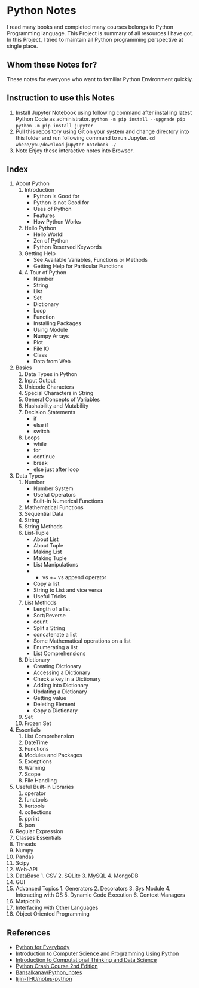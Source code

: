 # Python Notes

I read many books and completed many courses belongs to Python Programming language. This Project is summary of all resources I have got. In this Project, I tried to maintain all Python programming perspective at single place.

## Whom these Notes for?

These notes for everyone who want to familiar Python Environment quickly.

## Instruction to use this Notes

 1. Install Jupyter Notebook using following command after installing latest Python Code as administrator.
    `python -m pip install --upgrade pip`
    `python -m pip install jupyter`
 2. Pull this repository using Git on your system and change directory into this folder and run following command to run Jupyter.
    `cd where/you/download`
    `jupyter notebook ./`
 3. Note Enjoy these interactive notes into Browser.

## Index
 1. About Python
    1. Introduction
        - Python is Good for
        - Python is not Good for
        - Uses of Python
        - Features
        - How Python Works
    2. Hello Python
        - Hello World!
        - Zen of Python
        - Python Reserved Keywords
    3. Getting Help
        - See Available Variables, Functions or Methods
        - Getting Help for Particular Functions
    4. A Tour of Python
        - Number
        - String
        - List
        - Set
        - Dictionary
        - Loop
        - Function
        - Installing Packages
        - Using Module
        - Numpy Arrays
        - Plot
        - File IO
        - Class
        - Data from Web
 2. Basics
    1. Data Types in Python
    2. Input Output
    3. Unicode Characters
    4. Special Characters in String
    5. General Concepts of Variables
    6. Hashability and Mutability
    7. Decision Statements
        - if
        - else if
        - switch
    8. Loops
        - while
        - for
        - continue
        - break
        - else just after loop
 3. Data Types
    1. Number
        - Number System
        - Useful Operators
        - Built-in Numerical Functions
    2. Mathematical Functions
    3. Sequential Data
    4. String
    5. String Methods
    6. List-Tuple
        - About List
        - About Tuple
        - Making List
        - Making Tuple
        - List Manipulations
        - + vs += vs append operator
        - Copy a list
        - String to List and vice versa
        - Useful Tricks
    7. List Methods
        - Length of a list
        - Sort/Reverse
        - count
        - Split a String
        - concatenate a list
        - Some Mathematical operations on a list
        - Enumerating a list
        - List Comprehensions
    8. Dictionary
        - Creating Dictionary
        - Accessing a Dictionary
        - Check a key in a Dictionary
        - Adding into Dictionary
        - Updating a Dictionary
        - Getting value
        - Deleting Element
        - Copy a Dictionary
    9. Set
    11. Frozen Set
 4. Essentials
    1. List Comprehension
    2. DateTime
    3. Functions
    4. Modules and Packages
    5. Exceptions
    6. Warning
    7. Scope
    8. File Handling
 5. Useful Built-in Libraries
    1. operator
    2. functools
    3. itertools
    4. collections
    5. pprint
    6. json
 6. Regular Expression
 7. Classes Essentials
 8. Threads
 9. Numpy
 10. Pandas
 11. Scipy
 12. Web-API
 13. DataBase
    1. CSV
    2. SQLite
    3. MySQL
    4. MongoDB
 14. GUI
 15. Advanced Topics
    1. Generators
    2. Decorators
    3. Sys Module
    4. Interacting with OS
    5. Dynamic Code Execution
    6. Context Managers
 16. Matplotlib
 17. Interfacing with Other Languages
 18. Object Oriented Programming


## References
 - [Python for Everybody](https://www.coursera.org/specializations/python?) 
 - [Introduction to Computer Science and Programming Using Python](https://www.edx.org/course/introduction-to-computer-science-and-programming-using-python-2) 
 - [Introduction to Computational Thinking and Data Science](https://www.edx.org/course/introduction-to-computational-thinking-and-data-science-2) 
 - [Python Crash Course 2nd Edition](https://nostarch.com/pythoncrashcourse2e) 
 - [Bansalkanav/Python_notes](https://github.com/bansalkanav/python_notes) 
 - [lijin-THU/notes-python](https://github.com/lijin-THU/notes-python) 

